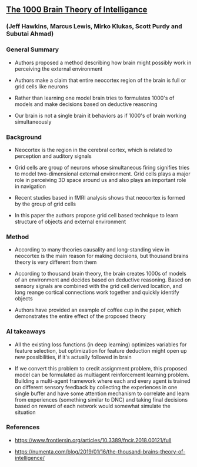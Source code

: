 
## [The 1000 Brain Theory of Intelligance](https://www.frontiersin.org/articles/10.3389/fncir.2018.00121/full)

### (Jeff Hawkins, Marcus Lewis, Mirko Klukas, Scott Purdy and Subutai Ahmad)


### General Summary

+ Authors proposed a method describing how brain might possibly work in perceiving the external environment

+ Authors make a claim that entire neocortex region of the brain is full or grid cells like neurons

+ Rather than learning one model brain tries to formulates 1000's of models and make decisions based on deductive reasoning

+ Our brain is not a single brain it behaviors as if 1000's of brain working simultaneously


### Background

+ Neocortex is the region in the cerebral cortex, which is related to perception and auditory signals

+ Grid cells are group of neurons whose simultaneous firing signifies tries to model two-dimensional external environment. Grid cells plays a major role in perceiving 3D space around us and also plays an important role in navigation

+ Recent studies based in fMRI analysis shows that neocortex is formed by the group of grid cells

+ In this paper the authors propose grid cell based technique to learn structure of objects and external environment


### Method

+ According to many theories causality and long-standing view in neocortex is the main reason for making decisions, but thousand brains theory is very different from them

+ According to thousand brain theory, the brain creates 1000s of models of an environment and decides based on deductive reasoning. Based on sensory signals are combined with the grid cell derived location, and long reange cortical connections work together and quickly identify objects

+ Authors have provided an example of coffee cup in the paper, which demonstrates the entire effect of the proposed theory


### AI takeaways

+ All the existing loss functions (in deep learning) optimizes variables for feature selection, but optimization for feature deduction might open up new possibilities, if it's actually followed in brain

+ If we convert this problem to credit assignment problem, this proposed model can be formulated as multiagent reinforcement learning problem. Building a multi-agent framework where each and every agent is trained on different sensory feedback by collecting the experiences in one single buffer and have some attention mechanism to correlate and learn from experiences (something similar to DNC) and taking final decisions based on reward of each network would somewhat simulate the situation


### References

+ https://www.frontiersin.org/articles/10.3389/fncir.2018.00121/full

+ https://numenta.com/blog/2019/01/16/the-thousand-brains-theory-of-intelligence/
